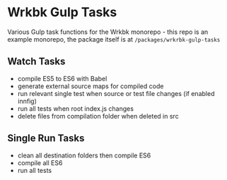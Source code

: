 # Wrkbk Gulp Tasks

Various Gulp task functions for the Wrkbk monorepo - this repo is an example monorepo, the package itself is at `/packages/wrkrbk-gulp-tasks`

## Watch Tasks

- compile ES5 to ES6 with Babel
- generate external source maps for compiled code
- run relevant single test when source or test file changes (if enabled innfig)
- run all tests when root index.js changes
- delete files from compilation folder when deleted in src

## Single Run Tasks

- clean all destination folders then compile ES6
- compile all ES6
- run all tests

